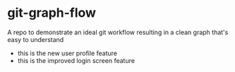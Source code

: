 # git-graph-flow
A repo to demonstrate an ideal git workflow resulting in a clean graph that's easy to understand

* this is the new user profile feature
* this is the improved login screen feature
